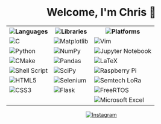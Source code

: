 <h1 align="center" dir="auto"> Welcome, I'm Chris 👋 </h1>

<!-- div align="center" dir="auto">
  <img src="https://github-readme-stats.vercel.app/api?username=cschorn01&show_icons=true" alt="Repository Stats">
</div -->

<div align="center" dir="auto">
  <table>
    <tr>
      <th><img alt="Languages" src="https://img.shields.io/badge/Languages-FFFFFF?style=for-the-badge"></th>
      <th><img alt="Libraries" src="https://img.shields.io/badge/Libraries-FFFFFF?style=for-the-badge"></th>
      <th><img alt="Platforms" src="https://img.shields.io/badge/Platforms-FFFFFF?style=for-the-badge"></th>
    </tr>
    <tr>
      <td><img alt="C" src="https://img.shields.io/badge/c-%2300599C.svg?style=for-the-badge&logo=c&logoColor=white"></td>
      <td><img alt="Matplotlib" src="https://img.shields.io/badge/Matplotlib-%23ffffff.svg?style=for-the-badge&logo=Matplotlib&logoColor=black"></td>
      <td><img alt="Vim" src="https://img.shields.io/badge/VIM-%2311AB00.svg?style=for-the-badge&logo=vim&logoColor=white"></td>
    </tr>
    <tr>
      <td><img alt="Python" src="https://img.shields.io/badge/python-3670A0?style=for-the-badge&logo=python&logoColor=ffdd54"></td>
      <td><img alt="NumPy" src="https://img.shields.io/badge/numpy-%23013243.svg?style=for-the-badge&logo=numpy&logoColor=white"></td>
      <td><img alt="Jupyter Notebook" src="https://img.shields.io/badge/jupyter-%23FA0F00.svg?style=for-the-badge&logo=jupyter&logoColor=white"></td>
    </tr>
    <tr>
      <td><img alt="CMake" src="https://img.shields.io/badge/CMake-%23008FBA.svg?style=for-the-badge&logo=cmake&logoColor=white"></td>
      <td><img alt="Pandas" src="https://img.shields.io/badge/pandas-%23150458.svg?style=for-the-badge&logo=pandas&logoColor=white"></td>
      <td><img alt="LaTeX" src="https://img.shields.io/badge/latex-%23008080.svg?style=for-the-badge&logo=latex&logoColor=white"></td>
    </tr>
    <tr>
      <td><img alt="Shell Script" src="https://img.shields.io/badge/shell_script-%23121011.svg?style=for-the-badge&logo=gnu-bash&logoColor=white"></td>
      <td><img alt="SciPy" src="https://img.shields.io/badge/SciPy-%230C55A5.svg?style=for-the-badge&logo=scipy&logoColor=%white"></td>
      <td><img alt="Raspberry Pi" src="https://img.shields.io/badge/-RaspberryPi-C51A4A?style=for-the-badge&logo=Raspberry-Pi"></td>
    </tr>
    <tr>
      <td><img alt="HTML5" src="https://img.shields.io/badge/html5-%23E34F26.svg?style=for-the-badge&logo=html5&logoColor=white"></td>
      <td><img alt="Selenium" src="https://img.shields.io/badge/-selenium-%43B02A?style=for-the-badge&logo=selenium&logoColor=white"></td>
      <td><img alt="Semtech LoRa" src="https://img.shields.io/badge/LoRa-1CAEED?style=for-the-badge"></td>
    </tr>
    <tr>
      <td><img alt="CSS3" src="https://img.shields.io/badge/css3-%231572B6.svg?style=for-the-badge&logo=css3&logoColor=white"></td>
      <td><img alt="Flask" src="https://img.shields.io/badge/flask-%23000.svg?style=for-the-badge&logo=flask&logoColor=white"></td>
      <td><img alt="FreeRTOS" src="https://img.shields.io/badge/FreeRTOS-5CBA5B?style=for-the-badge"></td>
    </tr>
      <td></td>
      <td></td>
      <td><img alt="Microsoft Excel" src="https://img.shields.io/badge/Microsoft_Excel-217346?style=for-the-badge&logo=microsoft-excel&logoColor=white"></td>
    </tr>
  </table>
<div>


<div align="center" dir="auto">
  <a href="https://www.instagram.com/chris_schorn/">
    <img alt="Instagram" src="https://img.shields.io/badge/Instagram-%23E4405F.svg?style=for-the-badge&logo=Instagram&logoColor=white">
  </a>
</div>

<!-- div align="center" dir="auto"> <https://github.com/DenverCoder1/github-readme-streak-stats>
  <a href="https://git.io/streak-stats">
    <img alt="GitHub Streak" src="https://streak-stats.demolab.com/?user=cschorn01&theme=dark">
</div -->

<!-- div align="center" dir="auto">
  <img src="https://github-readme-stats.vercel.app/api/top-langs/?username=cschorn01&theme=blue-green" alt="Your Repository's Stats">
</div -->

<!--
**cschorn01/cschorn01** is a ✨ _special_ ✨ repository because its `README.md` (this file) appears on your GitHub profile.

[![Top Langs](https://github-readme-stats.vercel.app/api/top-langs/?username=cschorn01&layout=compact&theme=dark)](https://github.com/cschorn01)

![Hits](https://hitcounter.pythonanywhere.com/count/tag.svg?url=cschorn01)

![Profile View Counter](https://komarev.com/ghpvc/?username=cschorn01)

Here are some ideas to get you started:

- 🔭 I’m currently working on ...
- 🌱 I’m currently learning ...
- 👯 I’m looking to collaborate on ...
- 🤔 I’m looking for help with ...
- 💬 Ask me about ...
- 📫 How to reach me: ...
- 😄 Pronouns: ...
- ⚡ Fun fact: ...
-->
